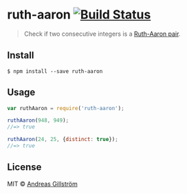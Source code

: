 # ruth-aaron [![Build Status](https://travis-ci.org/gillstrom/ruth-aaron.svg?branch=master)](https://travis-ci.org/gillstrom/ruth-aaron)

> Check if two consecutive integers is a [Ruth-Aaron pair](https://en.wikipedia.org/wiki/Ruth%E2%80%93Aaron_pair).


## Install

```
$ npm install --save ruth-aaron
```


## Usage

```js
var ruthAaron = require('ruth-aaron');

ruthAaron(948, 949);
//=> true

ruthAaron(24, 25, {distinct: true});
//=> true
```


## License

MIT © [Andreas Gillström](http://github.com/gillstrom)
